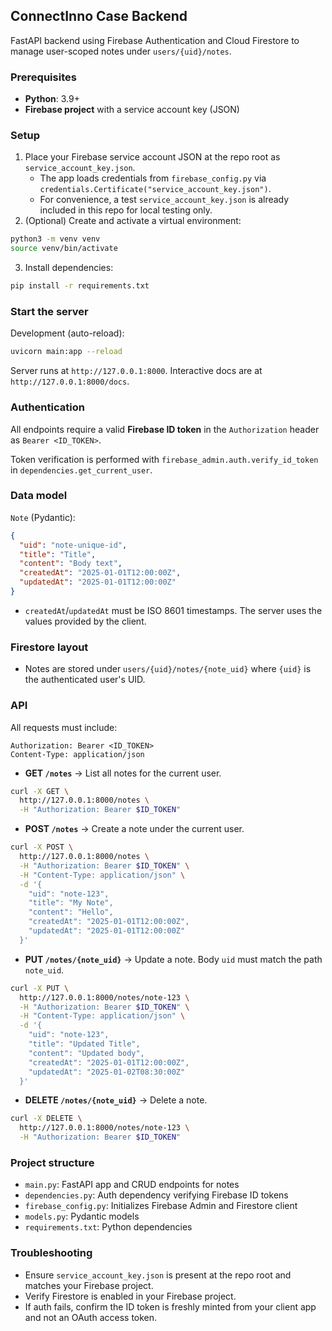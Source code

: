 ## ConnectInno Case Backend

FastAPI backend using Firebase Authentication and Cloud Firestore to manage user-scoped notes under `users/{uid}/notes`.

### Prerequisites

- **Python**: 3.9+
- **Firebase project** with a service account key (JSON)

### Setup

1. Place your Firebase service account JSON at the repo root as `service_account_key.json`.
   - The app loads credentials from `firebase_config.py` via `credentials.Certificate("service_account_key.json")`.
   - For convenience, a test `service_account_key.json` is already included in this repo for local testing only.
2. (Optional) Create and activate a virtual environment:

```bash
python3 -m venv venv
source venv/bin/activate
```

3. Install dependencies:

```bash
pip install -r requirements.txt
```

### Start the server

Development (auto-reload):

```bash
uvicorn main:app --reload
```


Server runs at `http://127.0.0.1:8000`. Interactive docs are at `http://127.0.0.1:8000/docs`.

### Authentication

All endpoints require a valid **Firebase ID token** in the `Authorization` header as `Bearer <ID_TOKEN>`.

Token verification is performed with `firebase_admin.auth.verify_id_token` in `dependencies.get_current_user`.

### Data model

`Note` (Pydantic):

```json
{
  "uid": "note-unique-id",
  "title": "Title",
  "content": "Body text",
  "createdAt": "2025-01-01T12:00:00Z",
  "updatedAt": "2025-01-01T12:00:00Z"
}
```

- `createdAt`/`updatedAt` must be ISO 8601 timestamps. The server uses the values provided by the client.

### Firestore layout

- Notes are stored under `users/{uid}/notes/{note_uid}` where `{uid}` is the authenticated user's UID.

### API

All requests must include:

```
Authorization: Bearer <ID_TOKEN>
Content-Type: application/json
```

- **GET `/notes`** → List all notes for the current user.

```bash
curl -X GET \
  http://127.0.0.1:8000/notes \
  -H "Authorization: Bearer $ID_TOKEN"
```

- **POST `/notes`** → Create a note under the current user.

```bash
curl -X POST \
  http://127.0.0.1:8000/notes \
  -H "Authorization: Bearer $ID_TOKEN" \
  -H "Content-Type: application/json" \
  -d '{
    "uid": "note-123",
    "title": "My Note",
    "content": "Hello",
    "createdAt": "2025-01-01T12:00:00Z",
    "updatedAt": "2025-01-01T12:00:00Z"
  }'
```

- **PUT `/notes/{note_uid}`** → Update a note. Body `uid` must match the path `note_uid`.

```bash
curl -X PUT \
  http://127.0.0.1:8000/notes/note-123 \
  -H "Authorization: Bearer $ID_TOKEN" \
  -H "Content-Type: application/json" \
  -d '{
    "uid": "note-123",
    "title": "Updated Title",
    "content": "Updated body",
    "createdAt": "2025-01-01T12:00:00Z",
    "updatedAt": "2025-01-02T08:30:00Z"
  }'
```

- **DELETE `/notes/{note_uid}`** → Delete a note.

```bash
curl -X DELETE \
  http://127.0.0.1:8000/notes/note-123 \
  -H "Authorization: Bearer $ID_TOKEN"
```

### Project structure

- `main.py`: FastAPI app and CRUD endpoints for notes
- `dependencies.py`: Auth dependency verifying Firebase ID tokens
- `firebase_config.py`: Initializes Firebase Admin and Firestore client
- `models.py`: Pydantic models
- `requirements.txt`: Python dependencies

### Troubleshooting

- Ensure `service_account_key.json` is present at the repo root and matches your Firebase project.
- Verify Firestore is enabled in your Firebase project.
- If auth fails, confirm the ID token is freshly minted from your client app and not an OAuth access token.


